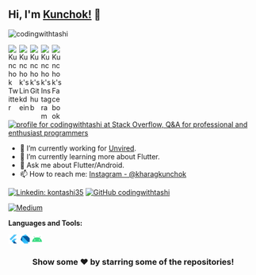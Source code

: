 ## Hi, I'm [Kunchok!](https://codingwithtashi.medium.com/) 👋

<p align="left"> <img src="https://komarev.com/ghpvc/?username=codingwithtashi&label=Views&color=blue&style=plastic" alt="codingwithtashi" /> </p>

<a href="https://twitter.com/CodingWithTashi">
  <img align="left" alt="Kunchok Twitter" width="22px" src="https://cdn.jsdelivr.net/npm/simple-icons@v3/icons/twitter.svg" />
</a>
<a href="https://www.linkedin.com/in/kontashi35/">
  <img align="left" alt="Kunchok's Linkdein" width="22px" src="https://cdn.jsdelivr.net/npm/simple-icons@v3/icons/linkedin.svg" />
</a>
<a href="https://github.com/codingwithtashi">
  <img align="left" alt="Kunchok's Github" width="22px" src="https://cdn.jsdelivr.net/npm/simple-icons@v3/icons/github.svg" />
</a>
<a href="http://instagram.com/kharagkunchok">
  <img align="left" alt="Kunchok's Instagram" width="22px" src="https://cdn.jsdelivr.net/npm/simple-icons@v3/icons/instagram.svg" />
</a>
<a href="https://www.facebook.com/kharagedition/">
  <img align="left" alt="Kunchok's Facebook" width="22px" src="https://cdn.jsdelivr.net/npm/simple-icons@v3/icons/facebook.svg" />
</a>
<!-- <a href="https://www.youtube.com/c/codingwithtashi/">
  <img align="left" alt="Kunchok's Youtube" width="22px" src="https://cdn.jsdelivr.net/npm/simple-icons@v3/icons/youtube.svg" />
</a> -->

<br/>
<br/>

<a href="https://stackoverflow.com/users/9236525/codingwithtashi"><img src="https://stackoverflow.com/users/flair/9236525.png" width="208" height="58" alt="profile for codingwithtashi at Stack Overflow, Q&amp;A for professional and enthusiast programmers" title="profile for codingwithtashi at Stack Overflow, Q&amp;A for professional and enthusiast programmers"></a>

- 🔭 I’m currently working for [Unvired](https://unvired.com/).
- 🌱 I’m currently learning more about Flutter.
- 💬 Ask me about Flutter/Android.
- 📫 How to reach me: [Instagram - @kharagkunchok](http://instagram.com/kharagkunchok)


[![Linkedin: kontashi35](https://img.shields.io/badge/-kontashi35-blue?style=flat-square&logo=Linkedin&logoColor=white&link=https://www.linkedin.com/in/kontashi35/)](https://www.linkedin.com/in/kontashi35/)
[![GitHub codingwithtashi](https://img.shields.io/github/followers/codingwithtashi?label=follow&style=social)](https://github.com/codingwithtashi)
<!-- [![YouTube](https://img.shields.io/youtube/channel/views/UCBLzUH7iDyY3pZWslcPJhJA?style=social)](https://youtube.com/c/codingwithtashi)    -->
[![Medium](https://img.shields.io/badge/Medium-12100E?style=for-the-badge&logo=medium&logoColor=white)](https://codingwithtashi.medium.com/)   


**Languages and Tools:**  

<code><img height="20" src="https://raw.githubusercontent.com/github/explore/80688e429a7d4ef2fca1e82350fe8e3517d3494d/topics/flutter/flutter.png"></code>
<code><img height="20" src="https://raw.githubusercontent.com/github/explore/80688e429a7d4ef2fca1e82350fe8e3517d3494d/topics/dart/dart.png"></code>
<code><img height="20" src="https://raw.githubusercontent.com/github/explore/80688e429a7d4ef2fca1e82350fe8e3517d3494d/topics/android/android.png"></code>

<!-- <a href="https://github.com/codingwithtashi">
  <img align="center" src="https://github-readme-stats.vercel.app/api/top-langs/?username=codingwithtashi&theme=light&hide_langs_below=1" />
</a> -->
<!-- <a href="https://github.com/codingwithtashi">
 <img align="center" src="https://github-readme-stats.vercel.app/api?username=codingwithtashi&show_icons=true&theme=light&line_height=27" alt="Kunchok's github stats"/>
</a> -->
<div align="center">

### Show some ❤️ by starring some of the repositories!

</div>
